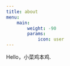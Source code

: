 ```yaml
---
title: about
menu:
    main: 
        weight: -90
        params:
            icon: user
---
```


Hello，小菜鸡本鸡.